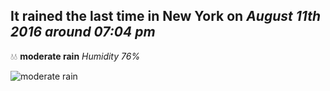 ## It rained the last time in New York on *August 11th 2016 around 07:04 pm*
💧💧  **moderate rain** *Humidity 76%*

![moderate rain](http://openweathermap.org/img/w/10d.png)
